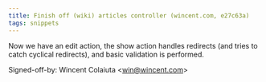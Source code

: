 ```yaml
---
title: Finish off (wiki) articles controller (wincent.com, e27c63a)
tags: snippets
---
```


Now we have an edit action, the show action handles redirects (and tries to catch cyclical redirects), and basic validation is performed.

Signed-off-by: Wincent Colaiuta &lt;win@wincent.com&gt;
